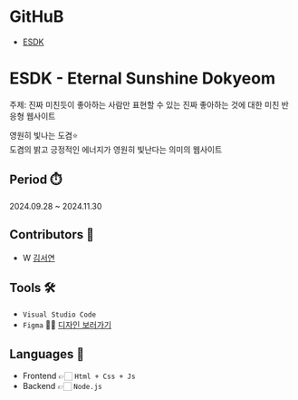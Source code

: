 # GitHuB
- [ESDK](https://github.com/sean807H/ESDK.git)

# ESDK - Eternal Sunshine Dokyeom
주제: 진짜 미친듯이 좋아하는 사람만 표현할 수 있는 진짜 좋아하는 것에 대한 미친 반응형 웹사이트

영원히 빛나는 도겸⭐
<br>도겸의 밝고 긍정적인 에너지가 영원히 빛난다는 의미의 웹사이트

## Period ⏱️
2024.09.28 ~ 2024.11.30

## Contributors 🙋
- W [김서연](https://github.com/sean807H)
  
## Tools 🛠
- ```Visual Studio Code```
- ```Figma``` 💁‍♀️ <a href="https://www.figma.com/design/nZERmqxbJV6Juz9z4lZDjA/ESDK?node-id=0-1&node-type=canvas&t=RR9NdudSH2TxWXPX-0" target="_blank">디자인 보러가기</a>


## Languages 📖
- Frontend  👉🏻 ```Html + Css + Js```
- Backend 👉🏻 ```Node.js```
